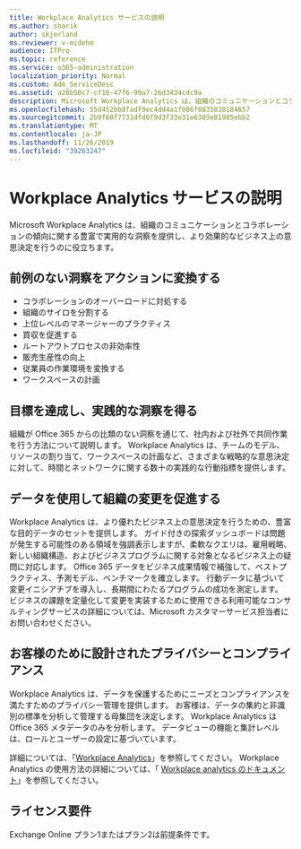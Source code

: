 ```yaml
---
title: Workplace Analytics サービスの説明
ms.author: sharik
author: skjerland
ms.reviewer: v-midehm
audience: ITPro
ms.topic: reference
ms.service: o365-administration
localization_priority: Normal
ms.custom: Adm_ServiceDesc
ms.assetid: a20b50c7-cf18-47f6-99a7-26d3434cdc9a
description: Microsoft Workplace Analytics は、組織のコミュニケーションとコラボレーションの傾向に関する豊富で実用的な洞察を提供し、より効果的なビジネス上の意思決定を行うのに役立ちます。
ms.openlocfilehash: 55d452bb8fadf9ec4dd4a1f086f0835838184657
ms.sourcegitcommit: 2b9f68f7731dfd6f9d3f33e31e6303e81985ebb2
ms.translationtype: MT
ms.contentlocale: ja-JP
ms.lasthandoff: 11/26/2019
ms.locfileid: "39263247"
---
```

# <a name="workplace-analytics-service-description"></a>Workplace Analytics サービスの説明

Microsoft Workplace Analytics は、組織のコミュニケーションとコラボレーションの傾向に関する豊富で実用的な洞察を提供し、より効果的なビジネス上の意思決定を行うのに役立ちます。

## <a name="transform-unprecedented-insights-into-action"></a>前例のない洞察をアクションに変換する

* コラボレーションのオーバーロードに対処する
* 組織のサイロを分割する
* 上位レベルのマネージャーのプラクティス
* 買収を促進する
* ルートアウトプロセスの非効率性
* 販売生産性の向上
* 従業員の作業環境を変換する
* ワークスペースの計画

## <a name="gain-objective-actionable-insights"></a>目標を達成し、実践的な洞察を得る

組織が Office 365 からの比類のない洞察を通じて、社内および社外で共同作業を行う方法について説明します。 Workplace Analytics は、チームのモデル、リソースの割り当て、ワークスペースの計画など、さまざまな戦略的な意思決定に対して、時間とネットワークに関する数十の実践的な行動指標を提供します。

## <a name="drive-organizational-change-with-data"></a>データを使用して組織の変更を促進する

Workplace Analytics は、より優れたビジネス上の意思決定を行うための、豊富な目的データのセットを提供します。 ガイド付きの探索ダッシュボードは問題が発生する可能性のある領域を強調表示しますが、柔軟なクエリは、雇用戦略、新しい組織構造、およびビジネスプログラムに関する対象となるビジネス上の疑問に対応します。 Office 365 データをビジネス成果情報で補強して、ベストプラクティス、予測モデル、ベンチマークを確立します。 行動データに基づいて変更イニシアチブを導入し、長期間にわたるプログラムの成功を測定します。 ビジネスの課題を定量化して変更を実装するために使用できる利用可能なコンサルティングサービスの詳細については、Microsoft カスタマーサービス担当者にお問い合わせください。

## <a name="privacy-and-compliance-designed-for-you"></a>お客様のために設計されたプライバシーとコンプライアンス

Workplace Analytics は、データを保護するためにニーズとコンプライアンスを満たすためのプライバシー管理を提供します。 お客様は、データの集約と非識別の標準を分析して管理する母集団を決定します。 Workplace Analytics は Office 365 メタデータのみを分析します。 データビューの機能と集計レベルは、ロールとユーザーの設定に基づいています。

詳細については、「[Workplace Analytics](https://go.microsoft.com/fwlink/?linkid=852492)」を参照してください。 Workplace Analytics の使用方法の詳細については、「 [Workplace analytics のドキュメント](https://docs.microsoft.com/workplace-analytics/)」を参照してください。
  
## <a name="licensing-requirements"></a>ライセンス要件

Exchange Online プラン1またはプラン2は前提条件です。
